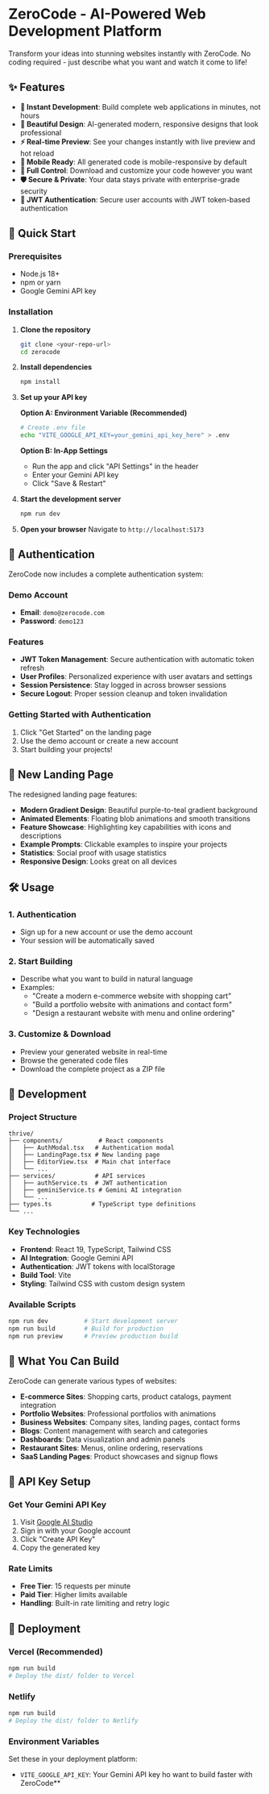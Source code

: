 # ZeroCode - AI-Powered Web Development Platform

Transform your ideas into stunning websites instantly with ZeroCode. No coding required - just describe what you want and watch it come to life!

## ✨ Features

- **🚀 Instant Development**: Build complete web applications in minutes, not hours
- **🎨 Beautiful Design**: AI-generated modern, responsive designs that look professional
- **⚡ Real-time Preview**: See your changes instantly with live preview and hot reload
- **📱 Mobile Ready**: All generated code is mobile-responsive by default
- **🔧 Full Control**: Download and customize your code however you want
- **🛡️ Secure & Private**: Your data stays private with enterprise-grade security
- **🔐 JWT Authentication**: Secure user accounts with JWT token-based authentication

## 🚀 Quick Start

### Prerequisites
- Node.js 18+ 
- npm or yarn
- Google Gemini API key

### Installation

1. **Clone the repository**
   ```bash
   git clone <your-repo-url>
   cd zerocode
   ```

2. **Install dependencies**
   ```bash
   npm install
   ```

3. **Set up your API key**
   
   **Option A: Environment Variable (Recommended)**
   ```bash
   # Create .env file
   echo "VITE_GOOGLE_API_KEY=your_gemini_api_key_here" > .env
   ```
   
   **Option B: In-App Settings**
   - Run the app and click "API Settings" in the header
   - Enter your Gemini API key
   - Click "Save & Restart"

4. **Start the development server**
   ```bash
   npm run dev
   ```

5. **Open your browser**
   Navigate to `http://localhost:5173`

## 🔐 Authentication

ZeroCode now includes a complete authentication system:

### Demo Account
- **Email**: `demo@zerocode.com`
- **Password**: `demo123`

### Features
- **JWT Token Management**: Secure authentication with automatic token refresh
- **User Profiles**: Personalized experience with user avatars and settings
- **Session Persistence**: Stay logged in across browser sessions
- **Secure Logout**: Proper session cleanup and token invalidation

### Getting Started with Authentication
1. Click "Get Started" on the landing page
2. Use the demo account or create a new account
3. Start building your projects!

## 🎨 New Landing Page

The redesigned landing page features:
- **Modern Gradient Design**: Beautiful purple-to-teal gradient background
- **Animated Elements**: Floating blob animations and smooth transitions
- **Feature Showcase**: Highlighting key capabilities with icons and descriptions
- **Example Prompts**: Clickable examples to inspire your projects
- **Statistics**: Social proof with usage statistics
- **Responsive Design**: Looks great on all devices

## 🛠️ Usage

### 1. **Authentication**
- Sign up for a new account or use the demo account
- Your session will be automatically saved

### 2. **Start Building**
- Describe what you want to build in natural language
- Examples:
  - "Create a modern e-commerce website with shopping cart"
  - "Build a portfolio website with animations and contact form"
  - "Design a restaurant website with menu and online ordering"

### 3. **Customize & Download**
- Preview your generated website in real-time
- Browse the generated code files
- Download the complete project as a ZIP file

## 🔧 Development

### Project Structure
```
thrive/
├── components/          # React components
│   ├── AuthModal.tsx   # Authentication modal
│   ├── LandingPage.tsx # New landing page
│   ├── EditorView.tsx  # Main chat interface
│   └── ...
├── services/           # API services
│   ├── authService.ts  # JWT authentication
│   ├── geminiService.ts # Gemini AI integration
│   └── ...
├── types.ts           # TypeScript type definitions
└── ...
```

### Key Technologies
- **Frontend**: React 19, TypeScript, Tailwind CSS
- **AI Integration**: Google Gemini API
- **Authentication**: JWT tokens with localStorage
- **Build Tool**: Vite
- **Styling**: Tailwind CSS with custom design system

### Available Scripts
```bash
npm run dev          # Start development server
npm run build        # Build for production
npm run preview      # Preview production build
```

## 🎯 What You Can Build

ZeroCode can generate various types of websites:

- **E-commerce Sites**: Shopping carts, product catalogs, payment integration
- **Portfolio Websites**: Professional portfolios with animations
- **Business Websites**: Company sites, landing pages, contact forms
- **Blogs**: Content management with search and categories
- **Dashboards**: Data visualization and admin panels
- **Restaurant Sites**: Menus, online ordering, reservations
- **SaaS Landing Pages**: Product showcases and signup flows

## 🔑 API Key Setup

### Get Your Gemini API Key
1. Visit [Google AI Studio](https://aistudio.google.com/app/apikey)
2. Sign in with your Google account
3. Click "Create API Key"
4. Copy the generated key

### Rate Limits
- **Free Tier**: 15 requests per minute
- **Paid Tier**: Higher limits available
- **Handling**: Built-in rate limiting and retry logic

## 🚀 Deployment

### Vercel (Recommended)
```bash
npm run build
# Deploy the dist/ folder to Vercel
```

### Netlify
```bash
npm run build
# Deploy the dist/ folder to Netlify
```

### Environment Variables
Set these in your deployment platform:
- `VITE_GOOGLE_API_KEY`: Your Gemini API key
ho want to build faster with ZeroCode**

